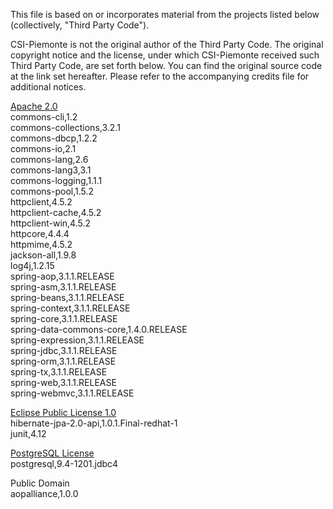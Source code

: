 This file is based on or incorporates material from the projects listed below
(collectively, "Third Party Code").

CSI-Piemonte is not the original author of the Third Party Code.
The original copyright notice and the license, under which CSI-Piemonte received such Third Party Code,
are set forth below. You can find the original source code at the link set hereafter.
Please refer to the accompanying credits file for additional notices.

[Apache 2.0](https://github.com/unica-open/contabilia/blob/master/third-party-licenses/APACHE%202.0-LICENSE.txt) \
commons-cli,1.2\
commons-collections,3.2.1\
commons-dbcp,1.2.2\
commons-io,2.1\
commons-lang,2.6\
commons-lang3,3.1\
commons-logging,1.1.1\
commons-pool,1.5.2\
httpclient,4.5.2\
httpclient-cache,4.5.2\
httpclient-win,4.5.2\
httpcore,4.4.4\
httpmime,4.5.2\
jackson-all,1.9.8\
log4j,1.2.15\
spring-aop,3.1.1.RELEASE\
spring-asm,3.1.1.RELEASE\
spring-beans,3.1.1.RELEASE\
spring-context,3.1.1.RELEASE\
spring-core,3.1.1.RELEASE\
spring-data-commons-core,1.4.0.RELEASE\
spring-expression,3.1.1.RELEASE\
spring-jdbc,3.1.1.RELEASE\
spring-orm,3.1.1.RELEASE\
spring-tx,3.1.1.RELEASE\
spring-web,3.1.1.RELEASE\
spring-webmvc,3.1.1.RELEASE

[Eclipse Public License 1.0](https://github.com/unica-open/contabilia/blob/master/third-party-licenses/EPL%201.0-LICENSE.txt) \
hibernate-jpa-2.0-api,1.0.1.Final-redhat-1\
junit,4.12

[PostgreSQL License](https://github.com/unica-open/contabilia/blob/master/third-party-licenses/POSTGRESQL-LICENSE.txt) \
postgresql,9.4-1201.jdbc4

Public Domain\
aopalliance,1.0.0
